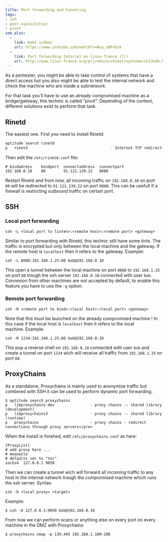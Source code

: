 ```yaml
---
title: Port forwarding and tunneling
tags:
- ssh
- post exploitation
- pivot
see_also:
  -
    link: Hak5 videos
    url: https://www.youtube.com/watch?v=Wuu_n0Pvbsk
  -
    link: Port forwarding tutoriel on linux-france (fr)
    url: http://www.linux-france.org/prj/edu/archinet/systeme/ch13s04.html
---
```

As a pentester, you might be able to take control of systems that have a direct access but you also might be able to test the internal network and check the machine who are inside a subnetwork. 

For that task you'll have to use an already compromised machine as a bridge/gateway, this technic is called "pivot". 
Depending of the context, different solutions exist to perform that task.

## Rinetd

The easiest one. First you need to install Rinetd:

~~~bash
aptitude search rinetd
p   rinetd                                     - Internet TCP redirection server</pre>
~~~

Then edit the `/etc/rinetd.conf` file:

~~~
# bindadress    bindport  connectaddress  connectport
192.168.0.10    80        91.121.139.22   8080
~~~

Restart Rinetd and from now, all incoming traffic on `192.168.0.10` on port `80` will be redirected to `91.121.139.22` on port `8080`. 
This can be usefull if a firewall is restricting outbound traffic on certain port.

<!--more-->

## SSH

### Local port forwarding

`ssh -L <local port to listen>:<remote host>:<remote port> <gateway>`

Similar to port forwarding with Rinetd, this technic still have some tints. The traffic is encrypted but only between the local machine and the gateway. 
If the remote host is `localhost` then it refers to the gateway. Example:

~~~
ssh -L 8080:192.168.1.25:80 bob@192.168.0.10
~~~

This open a tunnel between the local machine on port `8080` to `192.168.1.25` on port `80` trough the ssh server `192.168.0.10` connected with user `bob`. 
Connexion from other machines are not accepted by default, to enable this feature you have to use the `-g` option.

### Remote port forwarding

`ssh -R <remote port to bind>:<local host>:<local port> <gateway>`

Note that this must be launched on the already compromised machine ! In this case if the local host is `localhost` then it refers to the local machine. Example:

~~~
ssh -R 1234:192.168.1.25:80 bob@192.168.0.10
~~~

This pop a reverse shell on `192.168.0.10` connected with user `bob` and create a tunnel on port `1234` wich will receive all traffic from `192.168.1.25` on port `80`.

## ProxyChains

As a standalone, Proxychains is mainly used to anonymize traffic but combined with SSH it can be used to perform dynamic port forwarding.

~~~
$ aptitude search proxychains
p   libproxychains-dev                - proxy chains -- shared library (development)
p   libproxychains3                   - proxy chains -- shared library (runtime)
p   proxychains                       - proxy chains - redirect connections through proxy servers</pre>
~~~

When the install is finished, edit `/etc/proxychains.conf` as here:

~~~
[ProxyList]
# add proxy here ...
# meanwile
# defaults set to "tor"
socks4  127.0.0.1 9050
~~~

Then we can create a tunnel wich will forward all incoming traffic to any host in the internal network trough the compromised machine which runs the ssh server. Syntax:

`ssh -D <local proxy> <target>`

Example:

~~~
$ ssh -D 127.0.0.1:9050 bob@192.168.0.10
~~~

From now we can perform scans or anything else on every port on every machine in the DMZ with Proxychains:

~~~
$ proxychains nmap -p 139,445 192.168.1.100-200
~~~
